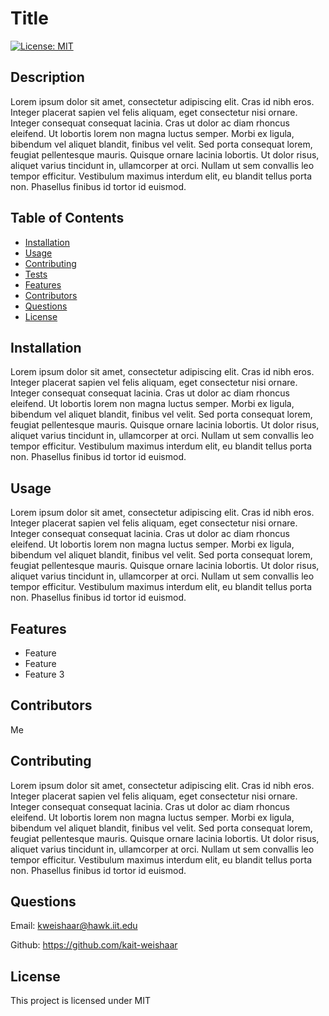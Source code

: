 # Title
[![License: MIT](https://img.shields.io/badge/License-MIT-yellow.svg)](https://opensource.org/licenses/MIT)

## Description
Lorem ipsum dolor sit amet, consectetur adipiscing elit. Cras id nibh eros. Integer placerat sapien vel felis aliquam, eget consectetur nisi ornare. Integer consequat consequat lacinia. Cras ut dolor ac diam rhoncus eleifend. Ut lobortis lorem non magna luctus semper. Morbi ex ligula, bibendum vel aliquet blandit, finibus vel velit. Sed porta consequat lorem, feugiat pellentesque mauris. Quisque ornare lacinia lobortis. Ut dolor risus, aliquet varius tincidunt in, ullamcorper at orci. Nullam ut sem convallis leo tempor efficitur. Vestibulum maximus interdum elit, eu blandit tellus porta non. Phasellus finibus id tortor id euismod.

## Table of Contents
* [Installation](#installation)
* [Usage](#usage)
* [Contributing](#contributing)
* [Tests](#tests)
* [Features](#features)
* [Contributors](#contributors)
* [Questions](#questions)
* [License](#license)

## Installation
Lorem ipsum dolor sit amet, consectetur adipiscing elit. Cras id nibh eros. Integer placerat sapien vel felis aliquam, eget consectetur nisi ornare. Integer consequat consequat lacinia. Cras ut dolor ac diam rhoncus eleifend. Ut lobortis lorem non magna luctus semper. Morbi ex ligula, bibendum vel aliquet blandit, finibus vel velit. Sed porta consequat lorem, feugiat pellentesque mauris. Quisque ornare lacinia lobortis. Ut dolor risus, aliquet varius tincidunt in, ullamcorper at orci. Nullam ut sem convallis leo tempor efficitur. Vestibulum maximus interdum elit, eu blandit tellus porta non. Phasellus finibus id tortor id euismod.

## Usage 
Lorem ipsum dolor sit amet, consectetur adipiscing elit. Cras id nibh eros. Integer placerat sapien vel felis aliquam, eget consectetur nisi ornare. Integer consequat consequat lacinia. Cras ut dolor ac diam rhoncus eleifend. Ut lobortis lorem non magna luctus semper. Morbi ex ligula, bibendum vel aliquet blandit, finibus vel velit. Sed porta consequat lorem, feugiat pellentesque mauris. Quisque ornare lacinia lobortis. Ut dolor risus, aliquet varius tincidunt in, ullamcorper at orci. Nullam ut sem convallis leo tempor efficitur. Vestibulum maximus interdum elit, eu blandit tellus porta non. Phasellus finibus id tortor id euismod.


## Features
* Feature
* Feature
* Feature 3

## Contributors
Me

## Contributing
Lorem ipsum dolor sit amet, consectetur adipiscing elit. Cras id nibh eros. Integer placerat sapien vel felis aliquam, eget consectetur nisi ornare. Integer consequat consequat lacinia. Cras ut dolor ac diam rhoncus eleifend. Ut lobortis lorem non magna luctus semper. Morbi ex ligula, bibendum vel aliquet blandit, finibus vel velit. Sed porta consequat lorem, feugiat pellentesque mauris. Quisque ornare lacinia lobortis. Ut dolor risus, aliquet varius tincidunt in, ullamcorper at orci. Nullam ut sem convallis leo tempor efficitur. Vestibulum maximus interdum elit, eu blandit tellus porta non. Phasellus finibus id tortor id euismod.

## Questions
Email: kweishaar@hawk.iit.edu    
     
Github: https://github.com/kait-weishaar

## License
This project is licensed under MIT

